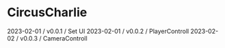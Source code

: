 # CircusCharlie

2023-02-01 / v0.0.1 / Set UI
2023-02-01 / v0.0.2 / PlayerControll
2023-02-02 / v0.0.3 / CameraControll